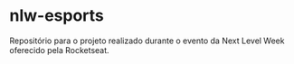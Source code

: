 # nlw-esports
Repositório para o projeto realizado durante o evento da Next Level Week oferecido pela Rocketseat.

